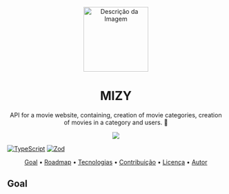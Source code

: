 <p align="center">
    <img src="https://drive.google.com/uc?id=1GTQ5g2pOOy_f_mQX7qHH6T9xW3yOKnoG" alt="Descrição da Imagem" style="width: 150px; height: auto;">
</p>

<h1 align="center"> MIZY</h1>
<p align="center"> API for a movie website, containing, creation of movie categories, creation of movies in a category and users. 💜</p>

<p align='center'>
<img src="https://img.shields.io/static/v1?label=API&message=Mizy&color=7159c1&style=for-the-badge&logo=prisma"/>

[![TypeScript](https://img.shields.io/badge/--3178C6?logo=typescript&logoColor=ffffff)](https://www.typescriptlang.org/)
[![Zod](https://img.shields.io/badge/--10b981?logo=zod&logoColor=ffffff)]()
</p>

<p align="center">
 <a href="#goal">Goal</a> •
 <a href="#roadmap">Roadmap</a> • 
 <a href="#tecnologias">Tecnologias</a> • 
 <a href="#contribuicao">Contribuição</a> • 
 <a href="#licenc-a">Licença</a> • 
 <a href="#autor">Autor</a>
</p>

## Goal
